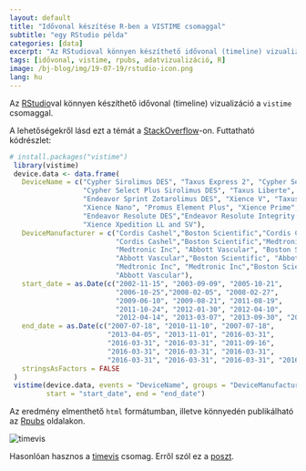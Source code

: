 ```yaml
---
layout: default
title: "Idővonal készítése R-ben a VISTIME csomaggal"
subtitle: "egy RStudio példa"
categories: [data]
excerpt: "Az RStudioval könnyen készíthető idővonal (timeline) vizualizáció a `vistime` csomaggal."
tags: [idővonal, vistime, rpubs, adatvizualizáció, R]
image: /bj-blog/img/19-07-19/rstudio-icon.png
lang: hu
---
```

Az [RStudio](https://www.rstudio.com/)val könnyen készíthető idővonal (timeline) vizualizáció a `vistime` csomaggal.

A lehetőségekről lásd ezt a témát a [StackOverflow](https://stackoverflow.com/questions/44265512/creating-a-timeline-in-r)-on.
Futtatható kódrészlet:

```r
# install.packages("vistime")
 library(vistime)
 device.data <- data.frame(
   DeviceName = c("Cypher Sirolimus DES", "Taxus Express 2", "Cypher Select Sirolimus DES",
                  "Cypher Select Plus Sirolimus DES", "Taxus Liberte", "Endeavor ABT578",
                  "Endeavor Sprint Zotarolimus DES", "Xience V", "Taxus Element Monrail ION",
                  "Xience Nano", "Promus Element Plus", "Xience Prime",
                  "Endeavor Resolute DES","Endeavor Resolute Integrity DES", "Promus Premier",
                  "Xience Xpedition LL and SV"),
   DeviceManufacturer = c("Cordis Cashel","Boston Scientific","Cordis Cashel",
                          "Cordis Cashel","Boston Scientific","Medtronic Inc",
                          "Medtronic Inc", "Abbott Vascular", "Boston Scientific",
                          "Abbott Vascular","Boston Scientific", "Abbott Vascular",
                          "Medtronic Inc", "Medtronic Inc","Boston Scientific",
                          "Abbott Vascular"),
   start_date = as.Date(c("2002-11-15", "2003-09-09", "2005-10-21",
                          "2006-10-25","2008-02-05", "2008-02-27",
                          "2009-06-10", "2009-08-21", "2011-08-19",
                          "2011-10-24", "2012-01-30", "2012-04-10",
                          "2012-04-14", "2013-03-07", "2013-09-30", "2014-02-19")),
   end_date = as.Date(c("2007-07-18", "2010-11-10", "2007-07-18",
                        "2013-04-05", "2013-11-01", "2016-03-31",
                        "2016-03-31", "2016-03-31", "2011-09-16",
                        "2016-03-31", "2016-03-31", "2016-03-31",
                        "2016-03-31", "2016-03-31", "2016-03-31", "2016-03-31")),
   stringsAsFactors = FALSE
 )
 vistime(device.data, events = "DeviceName", groups = "DeviceManufacturer",
         start = "start_date", end = "end_date")
```
Az eredmény elmenthető `html` formátumban, illetve könnyedén publikálható az [Rpubs](http://rpubs.com/ZGFabian/514062) oldalakon.

![timevis](/bj-blog/img/19-07-19/vistime.png)

Hasonlóan hasznos a [timevis](https://daattali.com/shiny/timevis-demo/) csomag. Erről szól ez a [poszt](https://zgfabian.github.io/bj-blog/2019-08-19-timevis/).
